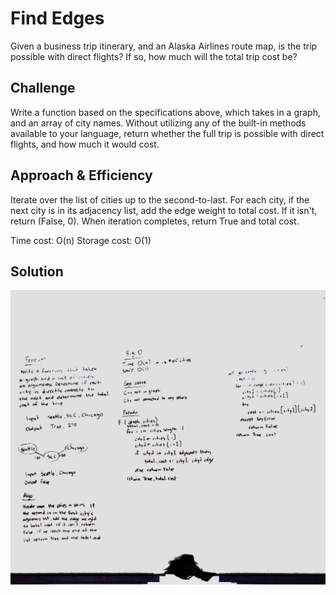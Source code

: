 # Find Edges
Given a business trip itinerary, and an Alaska Airlines route map, is the trip possible with direct flights? If so, how much will the total trip cost be?

## Challenge
Write a function based on the specifications above, which takes in a graph, and an array of city names. Without utilizing any of the built-in methods available to your language, return whether the full trip is possible with direct flights, and how much it would cost.

## Approach & Efficiency
Iterate over the list of cities up to the second-to-last. For each city, if the next city is in its adjacency list, add the edge weight to total cost. If it isn't, return (False, 0). When iteration completes, return True and total cost.

Time cost: O(n)
Storage cost: O(1)

## Solution
![solution](https://github.com/scott-currie/data_structures_and_algorithms/raw/master/assets/get_edges.jpg)
